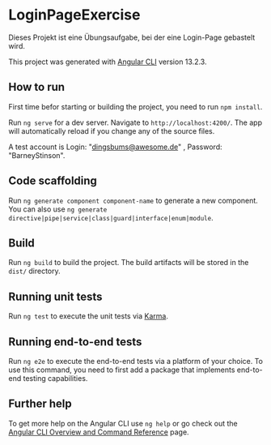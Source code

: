 # LoginPageExercise

Dieses Projekt ist eine Übungsaufgabe, bei der eine Login-Page gebastelt wird.

This project was generated with [Angular CLI](https://github.com/angular/angular-cli) version 13.2.3.

## How to run

First time befor starting or building the project, you need to run `npm install`.

Run `ng serve` for a dev server. Navigate to `http://localhost:4200/`. The app will automatically reload if you change any of the source files.

A test account is Login: "dingsbums@awesome.de" , Password: "BarneyStinson".

## Code scaffolding

Run `ng generate component component-name` to generate a new component. You can also use `ng generate directive|pipe|service|class|guard|interface|enum|module`.

## Build

Run `ng build` to build the project. The build artifacts will be stored in the `dist/` directory.

## Running unit tests

Run `ng test` to execute the unit tests via [Karma](https://karma-runner.github.io).

## Running end-to-end tests

Run `ng e2e` to execute the end-to-end tests via a platform of your choice. To use this command, you need to first add a package that implements end-to-end testing capabilities.

## Further help

To get more help on the Angular CLI use `ng help` or go check out the [Angular CLI Overview and Command Reference](https://angular.io/cli) page.
